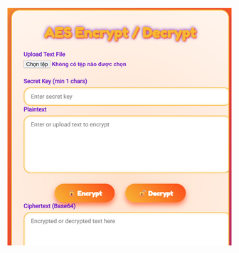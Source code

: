 <p align="center">
        <img src="https://github.com/tranduy157/TranDuy/blob/main/1.png?raw=true" width="700" alt="Screenshot">
    </p>
